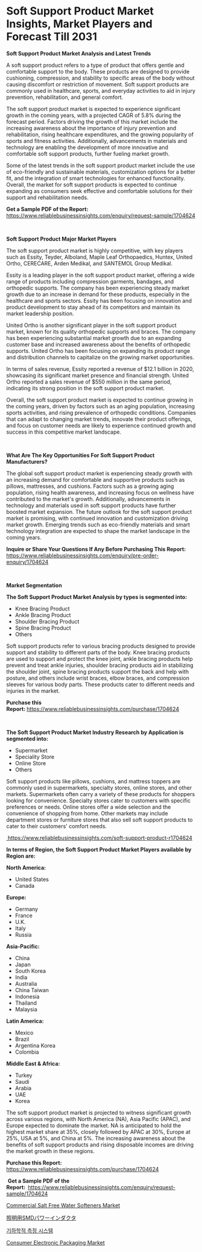<p><h1>Soft Support Product Market Insights, Market Players and Forecast Till 2031</h1></p><p><strong>Soft Support Product Market Analysis and Latest Trends</strong></p>
<p><p>A soft support product refers to a type of product that offers gentle and comfortable support to the body. These products are designed to provide cushioning, compression, and stability to specific areas of the body without causing discomfort or restriction of movement. Soft support products are commonly used in healthcare, sports, and everyday activities to aid in injury prevention, rehabilitation, and general comfort.</p><p>The soft support product market is expected to experience significant growth in the coming years, with a projected CAGR of 5.8% during the forecast period. Factors driving the growth of this market include the increasing awareness about the importance of injury prevention and rehabilitation, rising healthcare expenditures, and the growing popularity of sports and fitness activities. Additionally, advancements in materials and technology are enabling the development of more innovative and comfortable soft support products, further fueling market growth.</p><p>Some of the latest trends in the soft support product market include the use of eco-friendly and sustainable materials, customization options for a better fit, and the integration of smart technologies for enhanced functionality. Overall, the market for soft support products is expected to continue expanding as consumers seek effective and comfortable solutions for their support and rehabilitation needs.</p></p>
<p><strong>Get a Sample PDF of the Report:&nbsp;</strong> <a href="https://www.reliablebusinessinsights.com/enquiry/request-sample/1704624">https://www.reliablebusinessinsights.com/enquiry/request-sample/1704624</a></p>
<p>&nbsp;</p>
<p><strong>Soft Support Product Major Market Players</strong></p>
<p><p>The soft support product market is highly competitive, with key players such as Essity, Teyder, Alboland, Maple Leaf Orthopaedics, Huntex, United Ortho, CERECARE, Arden Medikal, and SANTEMOL Group Medikal. </p><p>Essity is a leading player in the soft support product market, offering a wide range of products including compression garments, bandages, and orthopedic supports. The company has been experiencing steady market growth due to an increase in demand for these products, especially in the healthcare and sports sectors. Essity has been focusing on innovation and product development to stay ahead of its competitors and maintain its market leadership position.</p><p>United Ortho is another significant player in the soft support product market, known for its quality orthopedic supports and braces. The company has been experiencing substantial market growth due to an expanding customer base and increased awareness about the benefits of orthopedic supports. United Ortho has been focusing on expanding its product range and distribution channels to capitalize on the growing market opportunities.</p><p>In terms of sales revenue, Essity reported a revenue of $12.1 billion in 2020, showcasing its significant market presence and financial strength. United Ortho reported a sales revenue of $550 million in the same period, indicating its strong position in the soft support product market.</p><p>Overall, the soft support product market is expected to continue growing in the coming years, driven by factors such as an aging population, increasing sports activities, and rising prevalence of orthopedic conditions. Companies that can adapt to changing market trends, innovate their product offerings, and focus on customer needs are likely to experience continued growth and success in this competitive market landscape.</p></p>
<p>&nbsp;</p>
<p><strong>What Are The Key Opportunities For Soft Support Product Manufacturers?</strong></p>
<p><p>The global soft support product market is experiencing steady growth with an increasing demand for comfortable and supportive products such as pillows, mattresses, and cushions. Factors such as a growing aging population, rising health awareness, and increasing focus on wellness have contributed to the market's growth. Additionally, advancements in technology and materials used in soft support products have further boosted market expansion. The future outlook for the soft support product market is promising, with continued innovation and customization driving market growth. Emerging trends such as eco-friendly materials and smart technology integration are expected to shape the market landscape in the coming years.</p></p>
<p><strong>Inquire or Share Your Questions If Any Before Purchasing This Report:</strong> <a href="https://www.reliablebusinessinsights.com/enquiry/pre-order-enquiry/1704624">https://www.reliablebusinessinsights.com/enquiry/pre-order-enquiry/1704624</a></p>
<p>&nbsp;</p>
<p><strong>Market Segmentation</strong></p>
<p><strong>The Soft Support Product Market Analysis by types is segmented into:</strong></p>
<p><ul><li>Knee Bracing Product</li><li>Ankle Bracing Product</li><li>Shoulder Bracing Product</li><li>Spine Bracing Product</li><li>Others</li></ul></p>
<p><p>Soft support products refer to various bracing products designed to provide support and stability to different parts of the body. Knee bracing products are used to support and protect the knee joint, ankle bracing products help prevent and treat ankle injuries, shoulder bracing products aid in stabilizing the shoulder joint, spine bracing products support the back and help with posture, and others include wrist braces, elbow braces, and compression sleeves for various body parts. These products cater to different needs and injuries in the market.</p></p>
<p><strong>Purchase this Report:&nbsp;</strong><a href="https://www.reliablebusinessinsights.com/purchase/1704624">https://www.reliablebusinessinsights.com/purchase/1704624</a></p>
<p>&nbsp;</p>
<p><strong>The Soft Support Product Market Industry Research by Application is segmented into:</strong></p>
<p><ul><li>Supermarket</li><li>Speciality Store</li><li>Online Store</li><li>Others</li></ul></p>
<p><p>Soft support products like pillows, cushions, and mattress toppers are commonly used in supermarkets, specialty stores, online stores, and other markets. Supermarkets often carry a variety of these products for shoppers looking for convenience. Specialty stores cater to customers with specific preferences or needs. Online stores offer a wide selection and the convenience of shopping from home. Other markets may include department stores or furniture stores that also sell soft support products to cater to their customers' comfort needs.</p></p>
<p><a href="https://www.reliablebusinessinsights.com/soft-support-product-r1704624">&nbsp;https://www.reliablebusinessinsights.com/soft-support-product-r1704624</a></p>
<p><strong>In terms of Region, the Soft Support Product Market Players available by Region are:</strong></p>
<p>
    <p> <strong> North America: </strong>
        <ul>
            <li>United States</li>
            <li>Canada</li>
        </ul>
        </p> 
    <p> <strong> Europe: </strong>
        <ul>
            <li>Germany</li>
            <li>France</li>
            <li>U.K.</li>
            <li>Italy</li>
            <li>Russia</li>
        </ul>
        </p> 
    <p> <strong> Asia-Pacific: </strong>
        <ul>
            <li>China</li>
            <li>Japan</li>
            <li>South Korea</li>
            <li>India</li>
            <li>Australia</li>
            <li>China Taiwan</li>
            <li>Indonesia</li>
            <li>Thailand</li>
            <li>Malaysia</li>
        </ul>
        </p> 
    <p> <strong> Latin America: </strong>
        <ul>
            <li>Mexico</li>
            <li>Brazil</li>
            <li>Argentina Korea</li>
            <li>Colombia</li>
        </ul>
        </p> 
    <p> <strong> Middle East & Africa: </strong>
        <ul>
            <li>Turkey</li>
            <li>Saudi</li>
            <li>Arabia</li>
            <li>UAE</li>
            <li>Korea</li>
        </ul>
    </p>
    </p>
<p><p>The soft support product market is projected to witness significant growth across various regions, with North America (NA), Asia Pacific (APAC), and Europe expected to dominate the market. NA is anticipated to hold the highest market share at 35%, closely followed by APAC at 30%, Europe at 25%, USA at 5%, and China at 5%. The increasing awareness about the benefits of soft support products and rising disposable incomes are driving the market growth in these regions.</p></p>
<p><strong>Purchase this Report: </strong><a href="https://www.reliablebusinessinsights.com/purchase/1704624">https://www.reliablebusinessinsights.com/purchase/1704624</a></p>
<p>&nbsp;<strong>Get a Sample PDF of the Report:&nbsp;&nbsp;</strong><a href="https://www.reliablebusinessinsights.com/enquiry/request-sample/1704624">https://www.reliablebusinessinsights.com/enquiry/request-sample/1704624</a></p>
<p><strong></strong></p>
<p><p><a href="https://github.com/nicholepatriciadoylenwnrjr0/Market-Research-Report-List-2/blob/main/commercial-salt-free-water-softeners-market.md">Commercial Salt Free Water Softeners Market</a></p><p><a href="https://github.com/leigh4852023/Market-Research-Report-List-1/blob/main/8287836124100.md">照明用SMDパワーインダクタ</a></p><p><a href="https://github.com/vsckjg50460/Market-Research-Report-List-2/blob/main/9062776122891.md">기하학적 측정 시스템</a></p><p><a href="https://github.com/Glendatilghmankmgz0rbhwpy/Market-Research-Report-List-2/blob/main/consumer-electronic-packaging-market.md">Consumer Electronic Packaging Market</a></p></p>